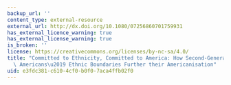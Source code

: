 ```yaml
---
backup_url: ''
content_type: external-resource
external_url: http://dx.doi.org/10.1080/07256860701759931
has_external_licence_warning: true
has_external_license_warning: true
is_broken: ''
license: https://creativecommons.org/licenses/by-nc-sa/4.0/
title: "Committed to Ethnicity, Committed to America: How Second-Generation Indian\
  \ Americans\u2019 Ethnic Boundaries Further their Americanisation"
uid: e3fdc381-c610-4cf0-b0f0-7aca4ffb02f0
---
```

